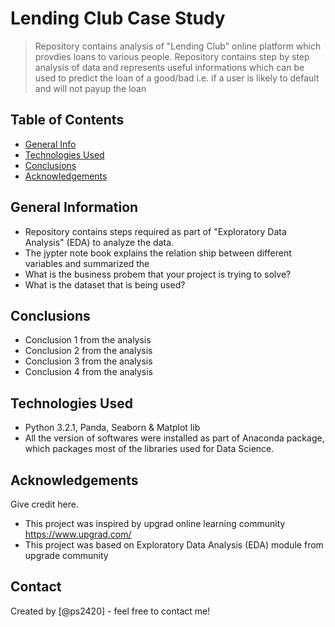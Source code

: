 # Lending Club Case Study
> Repository contains analysis of "Lending Club" online platform which provdies loans to various people. Repository contains step by step analysis of data and represents useful informations which can be used to predict the loan of a good/bad i.e. if a user is likely to default and will not payup the loan


## Table of Contents
* [General Info](#general-information)
* [Technologies Used](#technologies-used)
* [Conclusions](#conclusions)
* [Acknowledgements](#acknowledgements)

<!-- You can include any other section that is pertinent to your problem -->

## General Information
- Repository contains steps required as part of "Exploratory Data Analysis" (EDA) to analyze the data.
- The jypter note book explains the relation ship between different variables and summarized the 
- What is the business probem that your project is trying to solve?
- What is the dataset that is being used?

<!-- You don't have to answer all the questions - just the ones relevant to your project. -->

## Conclusions
- Conclusion 1 from the analysis
- Conclusion 2 from the analysis
- Conclusion 3 from the analysis
- Conclusion 4 from the analysis

<!-- You don't have to answer all the questions - just the ones relevant to your project. -->


## Technologies Used
- Python 3.2.1, Panda, Seaborn & Matplot lib
- All the version of softwares were installed as part of Anaconda package, which packages most of the libraries used for Data Science.

<!-- As the libraries versions keep on changing, it is recommended to mention the version of library used in this project -->

## Acknowledgements
Give credit here.
- This project was inspired by upgrad online learning community https://www.upgrad.com/
- This project was based on Exploratory Data Analysis (EDA) module from upgrade community


## Contact
Created by [@ps2420] - feel free to contact me!


<!-- Optional -->
<!-- ## License -->
<!-- This project is open source and available under the [... License](). -->

<!-- You don't have to include all sections - just the one's relevant to your project -->
